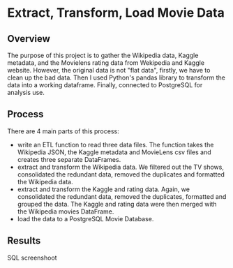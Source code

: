 # Extract, Transform, Load Movie Data
## Overview
The purpose of this project is to gather the Wikipedia data, Kaggle metadata, and the Movielens rating data from Wekipedia and Kaggle website. However, the original data is not "flat data", firstly, we have to clean up the bad data. Then I used Python's pandas library to transform the data into a working dataframe. Finally, connected to PostgreSQL for analysis use.

## Process
There are 4 main parts of this process:
- write an ETL function to read three data files.
The function takes the Wikipedia JSON, the Kaggle metadata and MovieLens csv files and creates three separate DataFrames.
- extract and transform the Wikipedia data.
We filtered out the TV shows, consolidated the redundant data, removed the duplicates and formatted the Wikipedia data.
- extract and transform the Kaggle and rating data.
Again, we consolidated the redundant data, removed the duplicates, formatted and grouped the data.
The Kaggle and rating data were then merged with the Wikipedia movies DataFrame.
- load the data to a PostgreSQL Movie Database.

## Results
SQL screenshoot

